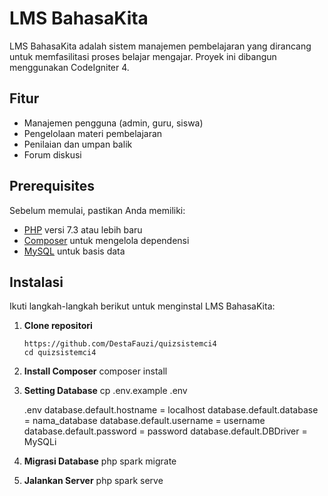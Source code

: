 # LMS BahasaKita

LMS BahasaKita adalah sistem manajemen pembelajaran yang dirancang untuk memfasilitasi proses belajar mengajar. Proyek ini dibangun menggunakan CodeIgniter 4.

## Fitur

- Manajemen pengguna (admin, guru, siswa)
- Pengelolaan materi pembelajaran
- Penilaian dan umpan balik
- Forum diskusi

## Prerequisites

Sebelum memulai, pastikan Anda memiliki:

- [PHP](https://www.php.net/) versi 7.3 atau lebih baru
- [Composer](https://getcomposer.org/) untuk mengelola dependensi
- [MySQL](https://www.mysql.com/) untuk basis data

## Instalasi

Ikuti langkah-langkah berikut untuk menginstal LMS BahasaKita:

1. **Clone repositori**

   ```bash[
   https://github.com/DestaFauzi/quizsistemci4
   cd quizsistemci4
2. **Install Composer**
   composer install
3. **Setting Database**
   cp .env.example .env

   \.env
   database.default.hostname = localhost
   database.default.database = nama_database
   database.default.username = username
   database.default.password = password
   database.default.DBDriver = MySQLi

4. **Migrasi Database**
   php spark migrate
   
6. **Jalankan Server**
   php spark serve
